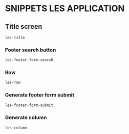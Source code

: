 # SNIPPETS LES APPLICATION

## Title screen

```
les-title
```

### Footer search button

```sh
les-footer-form-search
```
### Row

```sh
les-row
```
### Generate footer form submit

```sh
les-footer-form-submit
```
### Generate column

```sh
les-column
```